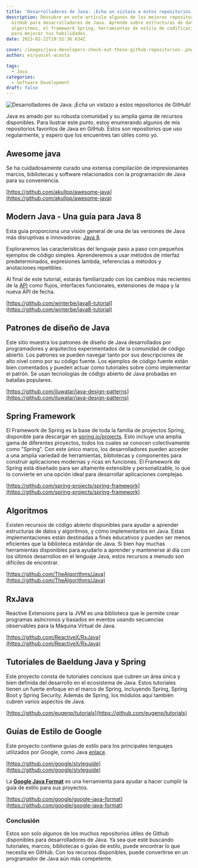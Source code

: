 ```yaml
---
title: 'Desarrolladores de Java: ¡Echa un vistazo a estos repositorios de GitHub!'
description: Descubre en este artículo algunos de los mejores repositorios de
  GitHub para desarrolladores de Java. Aprende sobre estructuras de datos,
  algoritmos, el framework Spring, herramientas de estilo de codificación y más
  para mejorar tus habilidades.
date: 2023-02-22T19:52:36.634Z

cover: /images/java-developers-check-out-these-github-repositories-.png
author: es/yuniel-acosta

tags:
  - Java
categories:
  - Software Development
draft: false
---
```


![Desarrolladores de Java: ¡Echa un vistazo a estos repositorios de GitHub!](/images/java-developers-check-out-these-github-repositories-.png 'Desarrolladores de Java: ¡Echa un vistazo a estos repositorios de GitHub!')

Java es amado por su robusta comunidad y su amplia gama de recursos disponibles. Para ilustrar este punto, estoy enumerando algunos de mis repositorios favoritos de Java en GitHub. Estos son repositorios que uso regularmente, y espero que los encuentres tan útiles como yo.

## Awesome java

Se ha cuidadosamente curado una extensa compilación de impresionantes marcos, bibliotecas y software relacionados con la programación de Java para su conveniencia.

[https://github.com/akullpp/awesome-java](https://github.com/akullpp/awesome-java)

## Modern Java - Una guía para Java 8

Esta guía proporciona una visión general de una de las versiones de Java más disruptivas e innovadoras: [Java 8](https://www.oracle.com/java/technologies/javase/javase8-archive-downloads.html).

Exploraremos las características del lenguaje paso a paso con pequeños ejemplos de código simples. Aprenderemos a usar métodos de interfaz predeterminados, expresiones lambda, referencias a métodos y anotaciones repetibles.

Al final de este tutorial, estarás familiarizado con los cambios más recientes de la [API](https://docs.oracle.com/javase/8/docs/api/) como flujos, interfaces funcionales, extensiones de mapa y la nueva API de fecha.

[https://github.com/winterbe/java8-tutorial](https://github.com/winterbe/java8-tutorial)

## Patrones de diseño de Java

Este sitio muestra los patrones de diseño de Java desarrollados por programadores y arquitectos experimentados de la comunidad de código abierto. Los patrones se pueden navegar tanto por sus descripciones de alto nivel como por su código fuente. Los ejemplos de código fuente están bien comentados y pueden actuar como tutoriales sobre cómo implementar el patrón. Se usan tecnologías de código abierto de Java probadas en batallas populares.

[https://github.com/iluwatar/java-design-patterns](https://github.com/iluwatar/java-design-patterns)

## Spring Framework

El Framework de Spring es la base de toda la familia de proyectos Spring, disponible para descargar en [spring.io/projects](https://spring.io/projects). Esto incluye una amplia gama de diferentes proyectos, todos los cuales se conocen colectivamente como "Spring". Con este único marco, los desarrolladores pueden acceder a una amplia variedad de herramientas, bibliotecas y componentes para construir aplicaciones modernas y ricas en funciones. El Framework de Spring está diseñado para ser altamente extensible y personalizable, lo que lo convierte en una opción ideal para desarrollar aplicaciones complejas.

[https://github.com/spring-projects/spring-framework](https://github.com/spring-projects/spring-framework)

## Algoritmos

Existen recursos de código abierto disponibles para ayudar a aprender estructuras de datos y algoritmos, y cómo implementarlos en Java. Estas implementaciones están destinadas a fines educativos y pueden ser menos eficientes que la biblioteca estándar de Java. Si bien hay muchas herramientas disponibles para ayudarlo a aprender y mantenerse al día con los últimos desarrollos en el lenguaje Java, estos recursos a menudo son difíciles de encontrar.

[https://github.com/TheAlgorithms/Java](https://github.com/TheAlgorithms/Java)

## RxJava

Reactive Extensions para la JVM es una biblioteca que le permite crear programas asíncronos y basados en eventos usando secuencias observables para la Máquina Virtual de Java.

[https://github.com/ReactiveX/RxJava](https://github.com/ReactiveX/RxJava)

## Tutoriales de Baeldung Java y Spring

Este proyecto consta de tutoriales concisos que cubren un área única y bien definida del desarrollo en el ecosistema de Java. Estos tutoriales tienen un fuerte enfoque en el marco de Spring, incluyendo Spring, Spring Boot y Spring Security. Además de Spring, los módulos aquí también cubren varios aspectos de Java.

[https://github.com/eugenp/tutorials](https://github.com/eugenp/tutorials)

## Guías de Estilo de Google

Este proyecto contiene guías de estilo para los principales lenguajes utilizados por Google, como Java [enlace](https://google.github.io/styleguide/javaguide.html).

[https://github.com/google/styleguide](https://github.com/google/styleguide)

La **[Google Java Format](https://github.com/google/google-java-format)** es una herramienta para ayudar a hacer cumplir la guía de estilo para sus proyectos.

[https://github.com/google/google-java-format](https://github.com/google/google-java-format)

### **Conclusión**

Estos son solo algunos de los muchos repositorios útiles de Github disponibles para desarrolladores de Java. Ya sea que esté buscando tutoriales, marcos, bibliotecas o guías de estilo, puede encontrar lo que necesita en GitHub. Con los recursos disponibles, puede convertirse en un programador de Java aún más competente.
